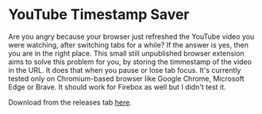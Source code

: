 # YouTube Timestamp Saver

Are you angry because your browser just refreshed the YouTube video you were watching, after switching tabs for a while?
If the answer is yes, then you are in the right place.
This small still unpublished browser extension aims to solve this problem for you, by storing the timmestamp of the video in the URL.
It does that when you pause or lose tab focus.
It's currently tested only on Chromium-based browser like Google Chrome, Microsoft Edge or Brave.
It should work for Firebox as well but I didn't test it.

Download from the releases tab [here](https://github.com/Souvlaki42/yt-timestamp-saver/releases).
